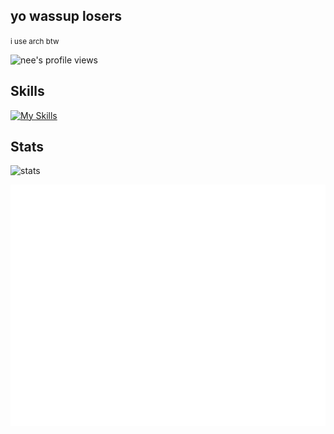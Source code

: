 <!--# HORRAY MY GITHUB ACTIONS ARE BACK!!!! 8/24/2024 9:55 AM PST-->

<h2> yo wassup losers </h3>
<small>i use arch btw</small>
<p><img src="https://komarev.com/ghpvc/?username=Coding4Hours" alt="nee's profile views" width="125" height="25" /></p>

<h2>
Skills
</h2>	

[![My Skills](https://skillicons.dev/icons?i=html,css,js,ts,svelte,astro,nodejs,bun,flask,npm,vite,maven,sqlite,supabase,firebase,git,github,githubactions,netlify,cloudflare,vscode,vim,neovim,sublime,idea,eclipse,postman,replit,windows,linux,ubuntu,debian,kali,docker,discord,gmail,notion,md,stackoverflow,lua,bash,powershell,java)](https://skillicons.dev)


<h2>
  Stats
</h2>	
  <img alt="stats" src="https://github-readme-stats.vercel.app/api?username=Coding4Hours&count_private=true&show_icons=true"/>
<p>
<img src="/github-metrics.svg">
</p>

